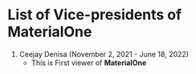 # List of Vice-presidents of MaterialOne
1. Ceejay Denisa (November 2, 2021 - June 18, 2022)
   * This is First viewer of **MaterialOne**
